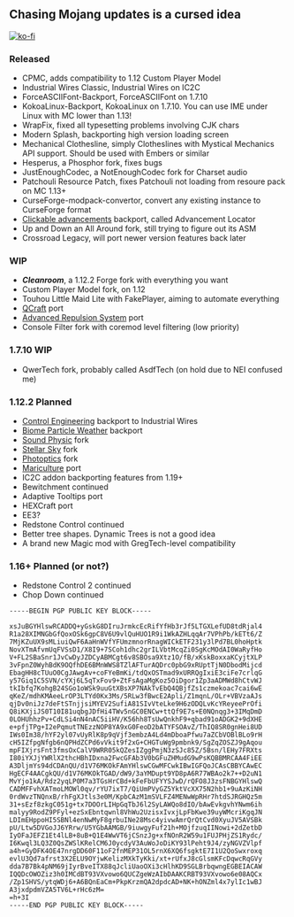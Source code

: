 ## Chasing Mojang updates is a cursed idea
[![ko-fi](https://ko-fi.com/img/githubbutton_sm.svg)](https://ko-fi.com/G2G6TQH08)
### Released
 - CPMC, adds compatibility to 1.12 Custom Player Model
 - Industrial Wires Classic, Industrial Wires on IC2C
 - ForceASCIIFont-Backport, ForceASCIIFont on 1.7.10
 - KokoaLinux-Backport, KokoaLinux on 1.7.10. You can use IME under Linux with MC lower than 1.13!
 - WrapFix, fixed all typesetting problems involving CJK chars
 - Modern Splash, backporting high version loading screen
 - Mechanical Clothesline, simply Clotheslines with Mystical Mechanics API support. Should be used with Embers or similar
 - Hesperus, a Phosphor fork, fixes bugs
 - JustEnoughCodec, a NotEnoughCodec fork for Charset audio
 - Patchouli Resource Patch, fixes Patchouli not loading from resoure pack on MC 1.13+
 - CurseForge-modpack-convertor, convert any existing instance to CurseForge format
 - [Clickable advancements](https://www.curseforge.com/minecraft/mc-mods/clickable-advancements) backport, called Advancement Locator
 - Up and Down an All Around fork, still trying to figure out its ASM
 - Crossroad Legacy, will port newer version features back later
### WIP
 - ***Cleanroom***, a 1.12.2 Forge fork with everything you want
 - Custom Player Model fork, on 1.12
 - Touhou Little Maid Lite with FakePlayer, aiming to automate everything
 - [QCraft](https://github.com/TeacherGaming/qcraft-mod) port
 - [Advanced Repulsion System](https://forum.industrial-craft.net/thread/6874-ic2-exp-1-7-10-advanced-repulsion-systems/) port
 - Console Filter fork with coremod level filtering (low priority)
### 1.7.10 WIP
 - QwerTech fork, probably called AsdfTech (on hold due to NEI confused me)
### 1.12.2 Planned
 - [Control Engineering](https://www.curseforge.com/minecraft/mc-mods/control-engineering) backport to Industrial Wires
 - [Biome Particle Weather](https://www.curseforge.com/minecraft/mc-mods/biome-particle-weather) backport
 - [Sound Physic](https://github.com/djpadbit/Sound-Physics/) fork
 - [Stellar Sky](https://www.curseforge.com/minecraft/mc-mods/stellar-sky) fork
 - [Photoptics](https://www.curseforge.com/minecraft/mc-mods/photoptics) fork
 - [Mariculture](https://www.curseforge.com/minecraft/mc-mods/mariculture) port
 - IC2C addon backporting features from 1.19+
 - Bewitchment continued
 - Adaptive Tooltips port
 - HEXCraft port
 - EE3?
 - Redstone Control continued
 - Better tree shapes. Dynamic Trees is not a good idea
 - A brand new Magic mod with GregTech-level compatibility
### 1.16+ Planned (or not?)
 - Redstone Control 2 continued
 - Chop Down continued

``` 
-----BEGIN PGP PUBLIC KEY BLOCK-----

xsJuBGYHlswRCADDQ+yGskG8DIruJrmkcEcRifYfHb3rJf5LTGXLefUD8tdRjal4
R1a28XIMNGbGfQoxOSk6gpC8V6U9vlQuHUO1R9i1WkAZHLqqAr7VPhPb/kETt6/Z
7MjKZuUX9sMLiuiQwF6AaHnWVfYFUmzmnorRnagWICkETF231y3lPd7BL0hoHptk
NovXTmAfvmUqFVSsD1/X8I9+7SCoh1dhc2grILVbtMcqZi0SgKcMOdAI0WaRyfHo
V+FL2SBaSnr1JvCwDyJZDCyABMCgt6v8SBOsa9Xtz1O/fB/xKskBoxxaKCyjtXLP
3vFpnZ0WyhBdK9OQfhDE6BMnWWS8TZlAFTurAQDrc0pbG9xRUptTjN0DbodMijcd
EbagHH8cTUuO0CgJAwgAv+coFYeBmKi/tdQxOSTmad9xURRQgIxiE3ciFe7crlqG
y57Giq1C5SVN/cYXj6L5qTxFov9+ZtFsAgaMgKoz5OiDgor1Zp3aADMWd8hCtvWJ
tkIbfq7KohgB24SGo1oWSk9uuGtXBsXP7NAkTvEbQ4QBjfZs1czmekoac7cai6wE
qKeZ/mdhKMAeeLrOP3LTYd0Kx3Ms/5RLw3fBwcE2Apli/Z1mqnL/OLr+VBVzaAJs
qjDv0niJz7deFtSTnjjsiMYEV2SufiA81SIvVteLke9H6zODQLvKcYReyeePrOfi
Q8iKXjiJS0T10I81uqbgJDfHi4TWv5nGC0ENCw+ttQf9E7s+E0NQnqg3+3IMqDmD
0LOHUhhzPv+CdLSi4nN4nAC5iiHV/K56hh8TsUwQnkhF9+qbad91oADGK2+9dXHE
e+pfjTPg+I2ePqmutTNEzzNOP8YA9xG0FeoD2bATYFSOAvZ/ThIQ8SR0gnHei8UD
IWs0Im38/hYF2yl07vUyRlK8p9qVjf3embzA4Ld4mDboaPfwu7aZCbVOBlBLo9rH
cH5IZfpgNfgb6nQPHdZCPd6vVkit9f2xG+CHGTuWg9pmbnk9/SgZqZOSZJ9gAqou
mpFIXjrsFnt3fmsOxCalV9WRR05kQZesIZggPmjN3zSJc85Z/5Bsn/lEHy7FRXts
I80iYXJjYWRlX2thcHBhIDxna2FwcGFAb3V0bGFuZHMudG9wPsKQBBMRCAA4FiEE
A3DljmYs94dCDAnQU/d1V76MKOkFAmYHlswCGwMFCwkIBwIGFQoJCAsCBBYCAwEC
HgECF4AACgkQU/d1V76MKOkTGAD/dW9/3aYMDupt9YD8pA6R77WBAo2k7++D2uN1
MvYjo1kA/Rdz2yqLP0M7a3TGsHrCBd+kFeFbUFYYSJwD/rQFO8J3zsFNBGYHlswQ
CADMFFvhXATmoLMOWl0qv/rYU7ixT7/QiUmPVyGZ5YktVcXX75N2hb1+9uAzKiNH
0rdWvzTNQnxB/rhFgXJtls3e0M/KpbCAzM1mSVLFZ4MENwWpRHr7htdSJRGHQz5m
31+sEzf8zkgC051g+tx7DOOrLIHpGqTbJ6l2SyLAWQo8dIO/bAwEvkgvhYNwm6ih
malyy9RodZ9PFyl+ezSxEbntqwnl8VhWu2UzisxIvxjLpFbKwe39uyWMcriKgqJN
LDImEHppoHI5SBNl4enNwMyF8grbuINe28Msc4yivwAmrQrQtCvd0XyuJV5AVSBk
pU/Ltw5DVGoJJ6YRrw/U5YGbAAMGB/9iuwgyFuf21h+MOjfzuqIINowi+2dZetbD
IyOFaJEFZ1Et4lLB+8uB+Q1E4WwVT6jCSnzJg+xfNOnR2W59u1FUJPHjZS1Rydc/
I6Kwql3LQ3Z0QsZWSlKRelCM6J0ycdyV3AuWoJoDiKY93lPeht9J4/zyNGVZVlpf
a4h+GyDFK4OE47nrgDD60F11oF2fnMEP31OL5rnX6XQ6fsgktE7I1U2QoSwxroxq
evlU3Qd7afrst3X2ELU9OYjwKelizMXkTyKki/xt+rUfxJ8cGlsmKFcDqwcRqGVy
dda7B7Bk4pNM69jIyrBveITX88qJcliUaoOXi3cHlhKD9SGLBrbqwngEGBEIACAW
IQQDcOWOZiz3h0IMCdBT93VXvowo6QUCZgeWzAIbDAAKCRBT93VXvowo6e08AQCx
/Zp1SHVS/ytqWDj6+A6BQnEaCm+PkpKrzmQA2dpdcAD+NK+hONZml4x7ylIc1wBJ
A3jxdpdmVZA5TV6L+rHc6zM=
=h+3I
-----END PGP PUBLIC KEY BLOCK-----

```

